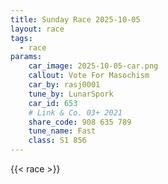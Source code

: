 ```yaml
---
title: Sunday Race 2025-10-05
layout: race
tags:
  - race
params:
    car_image: 2025-10-05-car.png
    callout: Vote For Masochism
    car_by: rasj0001
    tune_by: LunarSpork
    car_id: 653
    # Link & Co. 03+ 2021
    share_code: 908 635 789
    tune_name: Fast
    class: S1 856
---
```


{{< race >}}
